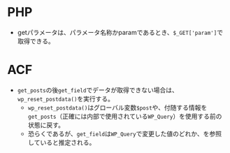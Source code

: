 # PHP
- getパラメータは、パラメータ名称かparamであるとき、`$_GET['param']`で取得できる。

# ACF
- `get_posts`の後`get_field`でデータが取得できない場合は、`wp_reset_postdata()`を実行する。
  - `wp_reset_postdata()`はグローバル変数`$post`や、付随する情報を`get_posts`（正確には内部で使用されている`WP_Query`）を使用する前の状態に戻す。
  - 恐らくであるが、`get_field`は`WP_Query`で変更した値のどれか、を参照していると推定される。
